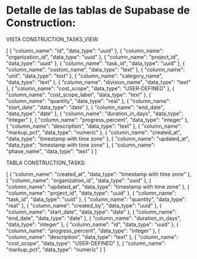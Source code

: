 # Detalle de las tablas de Supabase de Construction:

VISTA CONSTRUCTION_TASKS_VIEW:

[
  {
    "column_name": "id",
    "data_type": "uuid"
  },
  {
    "column_name": "organization_id",
    "data_type": "uuid"
  },
  {
    "column_name": "project_id",
    "data_type": "uuid"
  },
  {
    "column_name": "task_id",
    "data_type": "uuid"
  },
  {
    "column_name": "custom_name",
    "data_type": "text"
  },
  {
    "column_name": "unit",
    "data_type": "text"
  },
  {
    "column_name": "category_name",
    "data_type": "text"
  },
  {
    "column_name": "division_name",
    "data_type": "text"
  },
  {
    "column_name": "cost_scope",
    "data_type": "USER-DEFINED"
  },
  {
    "column_name": "cost_scope_label",
    "data_type": "text"
  },
  {
    "column_name": "quantity",
    "data_type": "real"
  },
  {
    "column_name": "start_date",
    "data_type": "date"
  },
  {
    "column_name": "end_date",
    "data_type": "date"
  },
  {
    "column_name": "duration_in_days",
    "data_type": "integer"
  },
  {
    "column_name": "progress_percent",
    "data_type": "integer"
  },
  {
    "column_name": "description",
    "data_type": "text"
  },
  {
    "column_name": "markup_pct",
    "data_type": "numeric"
  },
  {
    "column_name": "created_at",
    "data_type": "timestamp with time zone"
  },
  {
    "column_name": "updated_at",
    "data_type": "timestamp with time zone"
  },
  {
    "column_name": "phase_name",
    "data_type": "text"
  }
]

TABLA CONSTRUCTION_TASKS:

[
  {
    "column_name": "created_at",
    "data_type": "timestamp with time zone"
  },
  {
    "column_name": "organization_id",
    "data_type": "uuid"
  },
  {
    "column_name": "updated_at",
    "data_type": "timestamp with time zone"
  },
  {
    "column_name": "project_id",
    "data_type": "uuid"
  },
  {
    "column_name": "task_id",
    "data_type": "uuid"
  },
  {
    "column_name": "quantity",
    "data_type": "real"
  },
  {
    "column_name": "created_by",
    "data_type": "uuid"
  },
  {
    "column_name": "start_date",
    "data_type": "date"
  },
  {
    "column_name": "end_date",
    "data_type": "date"
  },
  {
    "column_name": "duration_in_days",
    "data_type": "integer"
  },
  {
    "column_name": "id",
    "data_type": "uuid"
  },
  {
    "column_name": "progress_percent",
    "data_type": "integer"
  },
  {
    "column_name": "description",
    "data_type": "text"
  },
  {
    "column_name": "cost_scope",
    "data_type": "USER-DEFINED"
  },
  {
    "column_name": "markup_pct",
    "data_type": "numeric"
  }
]